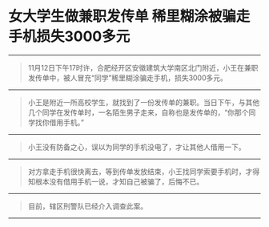 # 女大学生做兼职发传单 稀里糊涂被骗走手机损失3000多元

---

>11月12日下午17时许，合肥经开区安徽建筑大学南区北门附近，小王在兼职发传单中，被人冒充“同学”稀里糊涂骗走手机，损失3000多元。

---

>小王是附近一所高校学生，就找到了一份发传单的兼职。当日下午，与其他几个同学在发传单时，一名陌生男子走来，自称也是发传单的，“你那个同学找你借用手机。”

---

>小王没有防备之心，误以为同学的手机没电了，才让其他人借用一下。

---

>对方拿走手机很快离去，等到传单发放结束，小王找同学索要手机时，才得知根本没有借用手机一说，才知自己被骗了，后悔不已。


---

>目前，辖区刑警队已经介入调查此案。

---
